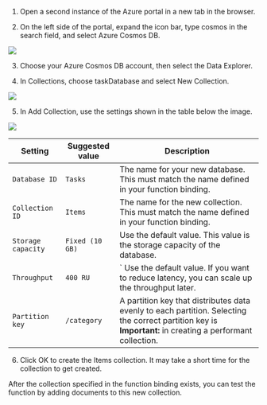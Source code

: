 1. Open a second instance of the Azure portal in a new tab in the browser.

2. On the left side of the portal, expand the icon bar, type cosmos in the search field, and select Azure Cosmos DB.

![](https://github.com/fenago/katacoda-scenarios/raw/master/azure-functions/azure-functions-trigger-cosmosdb/steps/5/2.JPG)

3. Choose your Azure Cosmos DB account, then select the Data Explorer.

4. In Collections, choose taskDatabase and select New Collection.

![](https://github.com/fenago/katacoda-scenarios/raw/master/azure-functions/azure-functions-trigger-cosmosdb/steps/5/4.png)

5. In Add Collection, use the settings shown in the table below the image.

![](https://github.com/fenago/katacoda-scenarios/raw/master/azure-functions/azure-functions-trigger-cosmosdb/steps/5/5.png)

Setting	| Suggested value | Description
--- | --- | ---
`Database ID` | `Tasks` | The name for your new database. This must match the name defined in your function binding.
`Collection ID` | `Items` | The name for the new collection. This must match the name defined in your function binding.
`Storage capacity` | `Fixed (10 GB)` | Use the default value. This value is the storage capacity of the database.
`Throughput` | `400 RU` | `	Use the default value. If you want to reduce latency, you can scale up the throughput later.
`Partition key` | `/category` | A partition key that distributes data evenly to each partition. Selecting the correct partition key is **Important:** in creating a performant collection.

6. Click OK to create the Items collection. It may take a short time for the collection to get created.

After the collection specified in the function binding exists, you can test the function by adding documents to this new collection.
